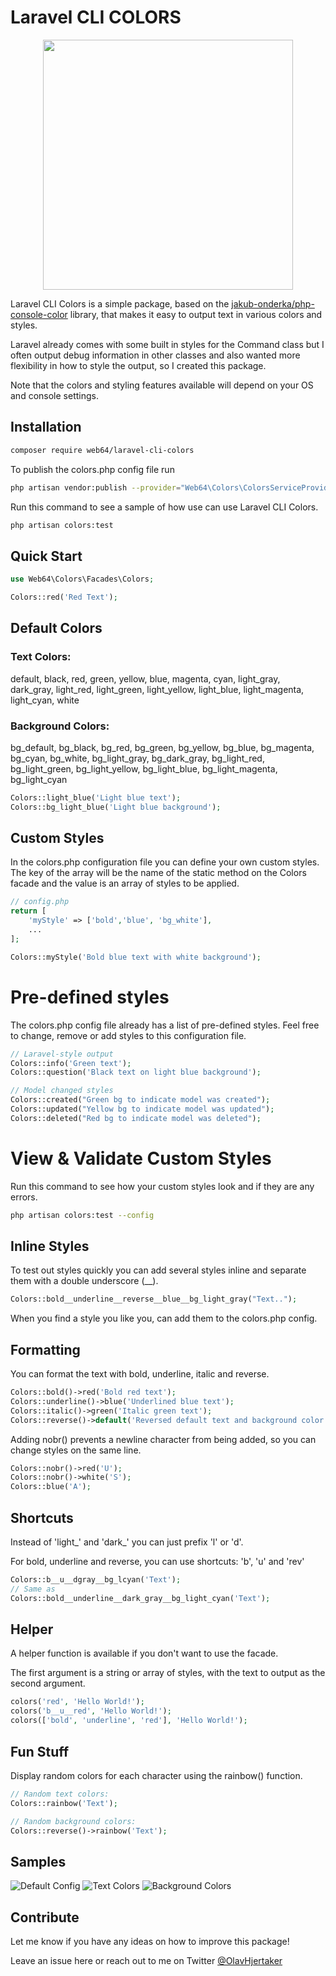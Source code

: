 # Laravel CLI COLORS
<p align="center">
    <img src="http://cdn.web64.com/nlp-norway/laravel-colors.png" width="400">
</p>

Laravel CLI Colors is a simple package, based on the [jakub-onderka/php-console-color](https://github.com/JakubOnderka/PHP-Console-Color) library, that makes it easy to output text in various colors and styles.

Laravel already comes with some built in styles for the Command class but I often output debug information in other classes and also wanted more flexibility in how to style the output, so I created this package.


Note that the colors and styling features available will depend on your OS and console settings.

## Installation
```bash
composer require web64/laravel-cli-colors
```

To publish the colors.php config file run
```bash
php artisan vendor:publish --provider="Web64\Colors\ColorsServiceProvider" --tag="config"
```
Run this command to see a sample of how use can use Laravel CLI Colors.
```bash
php artisan colors:test 
```

## Quick Start
```php
use Web64\Colors\Facades\Colors;

Colors::red('Red Text');
```
## Default Colors
### Text Colors:
default, black, red, green, yellow, blue, magenta, cyan, light_gray, dark_gray, light_red, light_green, light_yellow, light_blue, light_magenta, light_cyan, white

### Background Colors:
bg_default, bg_black, bg_red, bg_green, bg_yellow, bg_blue, bg_magenta, bg_cyan, bg_white, bg_light_gray, bg_dark_gray, bg_light_red, bg_light_green, bg_light_yellow, bg_light_blue, bg_light_magenta, bg_light_cyan

```php
Colors::light_blue('Light blue text');
Colors::bg_light_blue('Light blue background');
```
## Custom Styles
In the colors.php configuration file you can define your own custom styles. The key of the array will be the name of the static method on the Colors facade and the value is an array of styles to be applied.
```php
// config.php
return [
    'myStyle' => ['bold','blue', 'bg_white'],
    ...
];
```

```php
Colors::myStyle('Bold blue text with white background');
```

# Pre-defined styles
The colors.php config file already has a list of pre-defined styles. Feel free to change, remove or add styles to this configuration file.
```php
// Laravel-style output
Colors::info('Green text');
Colors::question('Black text on light blue background');

// Model changed styles
Colors::created("Green bg to indicate model was created");
Colors::updated("Yellow bg to indicate model was updated");
Colors::deleted("Red bg to indicate model was deleted");

```

# View & Validate Custom Styles
Run this command to see how your custom styles look and if they are any errors.
```bash
php artisan colors:test --config
```

## Inline Styles
To test out styles quickly you can add several styles inline and separate them with a double underscore (__).
```php
Colors::bold__underline__reverse__blue__bg_light_gray("Text..");
```
When you find a style you like you, can add them to the colors.php config.

## Formatting
You can format the text with bold, underline, italic and reverse.
```php
Colors::bold()->red('Bold red text');
Colors::underline()->blue('Underlined blue text');
Colors::italic()->green('Italic green text');
Colors::reverse()->default('Reversed default text and background color');
```

Adding nobr() prevents a newline character from being added, so you can change styles on the same line.
```php
Colors::nobr()->red('U');
Colors::nobr()->white('S');
Colors::blue('A');
``` 

## Shortcuts
Instead of 'light_' and 'dark_' you can just prefix 'l' or 'd'.

For bold, underline and reverse, you can use shortcuts: 'b', 'u' and 'rev'
```php
Colors::b__u__dgray__bg_lcyan('Text');
// Same as 
Colors::bold__underline__dark_gray__bg_light_cyan('Text');
```


## Helper
A helper function is available if you don't want to use the facade.

The first argument is a string or array of styles, with the text to output as the second argument.
```php
colors('red', 'Hello World!');
colors('b__u__red', 'Hello World!');
colors(['bold', 'underline', 'red'], 'Hello World!');
```
## Fun Stuff
Display random colors for each character using the rainbow() function.
```php
// Random text colors:
Colors::rainbow('Text');

// Random background colors:
Colors::reverse()->rainbow('Text');
```

## Samples
![Default Config](https://cdn.web64.com/github/colors-config.png)
![Text Colors](https://cdn.web64.com/github/colors-text.png)
![Background Colors](https://cdn.web64.com/github/colors-background.png)

## Contribute
Let me know if you have any ideas on how to improve this package! 

Leave an issue here or reach out to me on Twitter [@OlavHjertaker](https://twitter.com/OlavHjertaker)